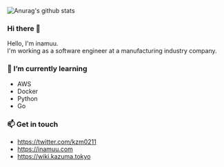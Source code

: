 ![Anurag's github stats](https://github-readme-stats.vercel.app/api?username=inamuu&show_icons=true&theme=tokyonight&count_private=true)  

### Hi there 👋

Hello, I'm inamuu.  
I'm working as a software engineer at a manufacturing industry company.

### 🌱 I’m currently learning

- AWS
- Docker
- Python
- Go

### 📫 Get in touch

- https://twitter.com/kzm0211
- https://inamuu.com
- https://wiki.kazuma.tokyo
